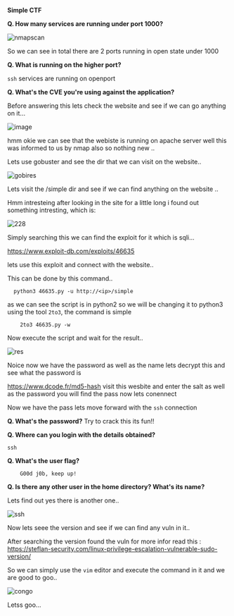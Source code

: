 **Simple CTF**

**Q. How many services are running under port 1000?**

![nmapscan](https://github.com/Anirudh-Saxena/Simple-CTF-THM/assets/73027020/b5bdcb11-ebca-49c7-a058-211ee488244d)

So we can see in total there are 2 ports running in open state under 1000

**Q. What is running on the higher port?**

`ssh` services are running on openport

**Q. What's the CVE you're using against the application?**

Before answering this lets check the website and see if we can go anything on it...

![image](https://github.com/Anirudh-Saxena/Simple-CTF-THM/assets/73027020/a7f863a8-7e73-4eb3-a83c-2d3c1c7fb78b)

hmm okie we can see that the webiste is running on apache server well this was informed to us by nmap also so nothing new ..



Lets use gobuster and see the dir that we can visit on the website..

![gobires](https://github.com/Anirudh-Saxena/Simple-CTF-THM/assets/73027020/69389b70-3ee1-4052-8500-da01b5a7ab15)

Lets visit the /simple dir and see if we can find anything on the website ..

Hmm intresteing after looking in the site for a little long i found out something intresting, which is:


![228](https://github.com/Anirudh-Saxena/Simple-CTF-THM/assets/73027020/57269c6d-6ff4-4997-8dea-690d06d890ec)

Simply searching this we can find the exploit for it which is sqli... 

https://www.exploit-db.com/exploits/46635

lets use this exploit and connect with the website..

This can be done by this command..

      python3 46635.py -u http://<ip>/simple

as we can see the script is in python2 so we will be changing it to python3 using the tool `2to3`, the command is simple


        2to3 46635.py -w

Now execute the script and wait for the result..

![res](https://github.com/Anirudh-Saxena/Simple-CTF-THM/assets/73027020/f1e421e6-b332-4ac5-a99f-5f73c783f4af)

Noice now we have the password as well as the name lets decrypt this and see what the password is 

https://www.dcode.fr/md5-hash visit this wesbite and enter the salt as well as the password you will find the pass now lets conennect 

Now we have the pass lets move forward with the `ssh` connection

**Q. What's the password?**
Try to crack this its fun!!

**Q. Where can you login with the details obtained?**

`ssh`

**Q. What's the user flag?**

        G00d j0b, keep up!

**Q. Is there any other user in the home directory? What's its name?**

Lets find out yes there is another one..

![ssh](https://github.com/Anirudh-Saxena/Simple-CTF-THM/assets/73027020/2e88b639-e22c-4e21-81ae-7a7ae3d3ef40)


Now lets seee the version and see if we can find any vuln in it..

After searching the version found the vuln  for more infor read this : https://steflan-security.com/linux-privilege-escalation-vulnerable-sudo-version/

So we can simply use the `vim` editor and execute the command in it and we are good to goo..

![congo](https://github.com/Anirudh-Saxena/Simple-CTF-THM/assets/73027020/da6ec6c2-8637-4ba0-aeb5-622ccbf9f2fa)


Letss goo...
